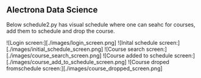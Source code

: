 ## Alectrona Data Science

Below schedule2.py has visual schedule where one can seahc for courses, add them to schedule and drop the course.

![Login screen:][./images/login_screen.png]
![Inital schedule screen:][./images/initial_schedule_screen.png]
![Course search screen:][./images/course_search_screen.png]
![Course added to schedule screen:][./images/course_add_to_schedule_screen.png]
![Course droped fromschedule screen:][./images/course_dropped_screen.png]
